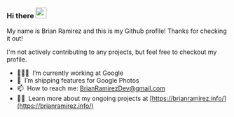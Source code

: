 ### Hi there <a href="https://www.gautamkrishnar.com/"><img src="https://media.giphy.com/media/hvRJCLFzcasrR4ia7z/giphy.gif" width="25px"></a>
My name is Brian Ramirez and this is my Github profile! Thanks for checking it out!

I'm not actively contributing to any projects, but feel free to checkout my profile. 

- 👨🏽‍💻 &nbsp;I’m currently working at Google
- 🚀 &nbsp;I’m shipping features for Google Photos
- 📫 &nbsp;How to reach me: [BrianRamirezDev@gmail.com](mailto:BrianRamirezDev@gmail.com) 
- 👨‍💻 &nbsp;Learn more about my ongoing projects at [https://brianramirez.info/](https://brianramirez.info/)
